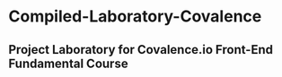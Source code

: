 # Compiled-Laboratory-Covalence
## Project Laboratory for Covalence.io Front-End Fundamental Course 
